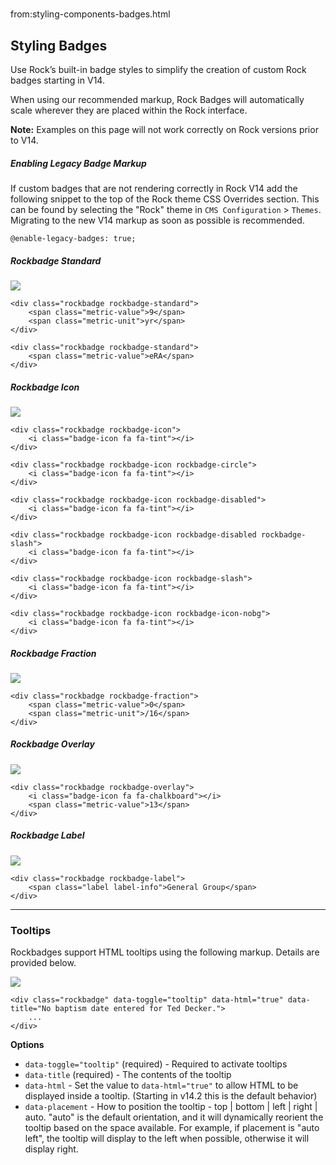 # 
from:styling-components-badges.html

Styling Badges
--------------

Use Rock’s built-in badge styles to simplify the creation of custom Rock badges starting in V14.

When using our recommended markup, Rock Badges will automatically scale wherever they are placed within the Rock interface.

**Note:** Examples on this page will not work correctly on Rock versions prior to V14.

##### Enabling Legacy Badge Markup

If custom badges that are not rendering correctly in Rock V14 add the following snippet to the top of the Rock theme CSS Overrides section. This can be found by selecting the "Rock" theme in `CMS Configuration` > `Themes`. Migrating to the new V14 markup as soon as possible is recommended.

```
@enable-legacy-badges: true;
```

##### Rockbadge Standard

![](/Content/community/styling/rockbadge-standard.png)

```
<div class="rockbadge rockbadge-standard">
    <span class="metric-value">9</span>
    <span class="metric-unit">yr</span>
</div>

<div class="rockbadge rockbadge-standard">
    <span class="metric-value">eRA</span>
</div>
```

##### Rockbadge Icon

![](/Content/community/styling/rockbadge-icon.png)

```
<div class="rockbadge rockbadge-icon">
    <i class="badge-icon fa fa-tint"></i>
</div>

<div class="rockbadge rockbadge-icon rockbadge-circle">
    <i class="badge-icon fa fa-tint"></i>
</div>

<div class="rockbadge rockbadge-icon rockbadge-disabled">
    <i class="badge-icon fa fa-tint"></i>
</div>

<div class="rockbadge rockbadge-icon rockbadge-disabled rockbadge-slash">
    <i class="badge-icon fa fa-tint"></i>
</div>

<div class="rockbadge rockbadge-icon rockbadge-slash">
    <i class="badge-icon fa fa-tint"></i>
</div>

<div class="rockbadge rockbadge-icon rockbadge-icon-nobg">
    <i class="badge-icon fa fa-tint"></i>
</div>
```

##### Rockbadge Fraction

![](/Content/community/styling/rockbadge-fraction.png)

```
<div class="rockbadge rockbadge-fraction">
    <span class="metric-value">0</span>
    <span class="metric-unit">/16</span>
</div>
```

##### Rockbadge Overlay

![](/Content/community/styling/rockbadge-overlay.png)

```
<div class="rockbadge rockbadge-overlay">
    <i class="badge-icon fa fa-chalkboard"></i>
    <span class="metric-value">13</span>
</div>
```

##### Rockbadge Label

![](/Content/community/styling/rockbadge-label.png)

```
<div class="rockbadge rockbadge-label">
    <span class="label label-info">General Group</span>
</div>
```

* * *

### Tooltips

Rockbadges support HTML tooltips using the following markup. Details are provided below.

![](/Content/community/styling/rockbadge-tooltip.png)

```
<div class="rockbadge" data-toggle="tooltip" data-html="true" data-title="No baptism date entered for Ted Decker.">
    ...
</div>

```
**Options**

*   `data-toggle="tooltip"` (required) - Required to activate tooltips
*   `data-title` (required) - The contents of the tooltip
*   `data-html` - Set the value to `data-html="true"` to allow HTML to be displayed inside a tooltip. (Starting in v14.2 this is the default behavior)
*   `data-placement` - How to position the tooltip - top | bottom | left | right | auto. "auto" is the default orientation, and it will dynamically reorient the tooltip based on the space available. For example, if placement is "auto left", the tooltip will display to the left when possible, otherwise it will display right.